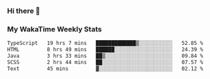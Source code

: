 ### Hi there 👋

<!--
**royschrauwen/royschrauwen** is a ✨ _special_ ✨ repository because its `README.md` (this file) appears on your GitHub profile.

Here are some ideas to get you started:

- 🔭 I’m currently working on ...
- 🌱 I’m currently learning ...
- 👯 I’m looking to collaborate on ...
- 🤔 I’m looking for help with ...
- 💬 Ask me about ...
- 📫 How to reach me: ...
- 😄 Pronouns: ...
- ⚡ Fun fact: ...
-->


### My WakaTime Weekly Stats
<!--START_SECTION:waka-->

```txt
TypeScript   19 hrs 7 mins   █████████████▒░░░░░░░░░░░   52.85 %
HTML         8 hrs 49 mins   ██████░░░░░░░░░░░░░░░░░░░   24.39 %
Java         3 hrs 33 mins   ██▒░░░░░░░░░░░░░░░░░░░░░░   09.84 %
SCSS         2 hrs 44 mins   ██░░░░░░░░░░░░░░░░░░░░░░░   07.57 %
Text         45 mins         ▓░░░░░░░░░░░░░░░░░░░░░░░░   02.12 %
```

<!--END_SECTION:waka-->
